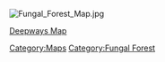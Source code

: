 ![](Fungal_Forest_Map.jpg "Fungal_Forest_Map.jpg")

[Deepways Map](Deepways_Map "wikilink")

[Category:Maps](Category:Maps "wikilink") [Category:Fungal
Forest](Category:Fungal_Forest "wikilink")
